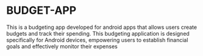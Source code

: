 # BUDGET-APP
This is a budgeting app developed for android apps that allows  users create budgets and track their spending.
This budgeting application is designed specifically for Android devices, empowering users to establish financial goals and effectively monitor their expenses

